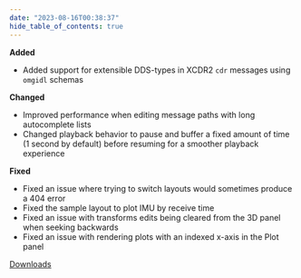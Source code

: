 ```yaml
---
date: "2023-08-16T00:38:37"
hide_table_of_contents: true
---
```

**Added**

- Added support for extensible DDS-types in XCDR2 `cdr` messages using `omgidl` schemas

**Changed**

- Improved performance when editing message paths with long autocomplete lists
- Changed playback behavior to pause and buffer a fixed amount of time (1 second by default) before resuming for a smoother playback experience

**Fixed**

- Fixed an issue where trying to switch layouts would sometimes produce a 404 error
- Fixed the sample layout to plot IMU by receive time
- Fixed an issue with transforms edits being cleared from the 3D panel when seeking backwards
- Fixed an issue with rendering plots with an indexed x-axis in the Plot panel
<!-- truncate -->
[Downloads](https://github.com/foxglove/studio/releases/tag/v1.66.0)
